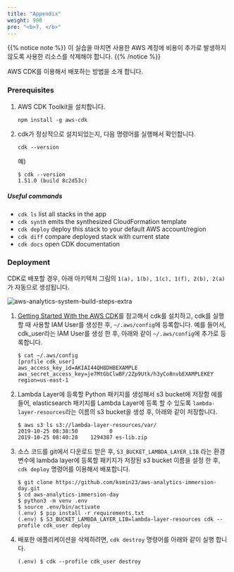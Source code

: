 ```yaml
---
title: "Appendix"
weight: 900
pre: "<b>7. </b>"
---
```


{{% notice note %}}
이 실습을 마치면 사용한 AWS 계정에 비용이 추가로 발생하지 않도록 사용한 리소스를 삭제해야 합니다.
{{% /notice %}}

AWS CDK를 이용해서 배포하는 방법을 소개 합니다.

### Prerequisites
1. AWS CDK Toolkit을 설치합니다.

    ```shell script
    npm install -g aws-cdk
    ```

2. cdk가 정상적으로 설치되었는지, 다음 명령어를 실행해서 확인합니다.
    ```
    cdk --version
    ```
   예)
    ```shell script
    $ cdk --version
    1.51.0 (build 8c2d53c)
    ```

##### Useful commands

 * `cdk ls`          list all stacks in the app
 * `cdk synth`       emits the synthesized CloudFormation template
 * `cdk deploy`      deploy this stack to your default AWS account/region
 * `cdk diff`        compare deployed stack with current state
 * `cdk docs`        open CDK documentation

### Deployment

CDK로 배포할 경우, 아래 아키텍처 그림의 `1(a), 1(b), 1(c), 1(f), 2(b), 2(a)`가 자동으로 생성됩니다.

![aws-analytics-system-build-steps-extra](/analytics-on-aws/images/aws-analytics-system-build-steps-extra.png)

1. [Getting Started With the AWS CDK](https://docs.aws.amazon.com/cdk/latest/guide/getting_started.html)를 참고해서 cdk를 설치하고,
cdk를 실행할 때 사용할 IAM User를 생성한 후, `~/.aws/config`에 등록합니다.
예를 들어서, cdk_user라는 IAM User를 생성 한 후, 아래와 같이 `~/.aws/config`에 추가로 등록합니다.

    ```shell script
    $ cat ~/.aws/config
    [profile cdk_user]
    aws_access_key_id=AKIAI44QH8DHBEXAMPLE
    aws_secret_access_key=je7MtGbClwBF/2Zp9Utk/h3yCo8nvbEXAMPLEKEY
    region=us-east-1
    ```

2. Lambda Layer에 등록할 Python 패키지를 생성해서 s3 bucket에 저장함
에를 들어, elasticsearch 패키지를 Lambda Layer에 등록 할 수 있도록 `lambda-layer-resources`라는 이름의 s3 bucket을 생성 후, 아래와 같이 저장합니다.

    ```shell script
    $ aws s3 ls s3://lambda-layer-resources/var/
    2019-10-25 08:38:50          0
    2019-10-25 08:40:28    1294387 es-lib.zip
    ```

3. 소스 코드를 git에서 다운로드 받은 후, `S3_BUCKET_LAMBDA_LAYER_LIB` 라는 환경 변수에 lambda layer에 등록할 패키지가 저장된 s3 bucket 이름을
설정 한 후, `cdk deploy` 명령어를 이용해서 배포합니다.

    ```shell script
    $ git clone https://github.com/ksmin23/aws-analytics-immersion-day.git
    $ cd aws-analytics-immersion-day
    $ python3 -m venv .env
    $ source .env/bin/activate
    (.env) $ pip install -r requirements.txt
    (.env) $ S3_BUCKET_LAMBDA_LAYER_LIB=lambda-layer-resources cdk --profile cdk_user deploy
    ```

4. 배포한 애플리케이션을 삭제하려면, `cdk destroy` 명령어를 아래와 같이 실행 합니다.
    ```shell script
    (.env) $ cdk --profile cdk_user destroy
    ```

